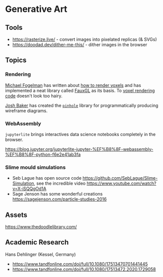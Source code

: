 # Generative Art

## Tools

- https://rasterize.live/ - convert images into pixelated replicas (& SVGs)
- https://doodad.dev/dither-me-this/ - dither images in the browser

## Topics

### Rendering

[Michael Fogelman] has written about [how to render voxels] and has implemented a neat library called [FauxGL] as its basis. To [voxel rendering code] doesn't look too hairy.

[Josh Baker] has created the [`pinhole`] library for programmatically producing wireframe diagrams.

[Josh Baker]: https://twitter.com/tidwall
[`pinhole`]: https://github.com/tidwall/pinhole

[Michael Fogelman]: https://twitter.com/FogleBird
[FauxGL]: https://github.com/fogleman/fauxgl/
[voxel rendering code]: https://github.com/fogleman/fauxgl/blob/master/voxel.go
[how to render voxels]: https://medium.com/@fogleman/voxel-rendering-techniques-fa8d869457ca

### WebAssembly

`jupyterlite` brings interactives data science notebooks completely in the browser.

https://blog.jupyter.org/jupyterlite-jupyter-%EF%B8%8F-webassembly-%EF%B8%8F-python-f6e2e41ab3fa

### Slime mould simulations

- Seb Lague has open source code https://github.com/SebLague/Slime-Simulation, see the incredible video https://www.youtube.com/watch?v=X-iSQQgOd1A
- Sage Jenson has some wonderful creations https://sagejenson.com/particle-studies-2016

## Assets

https://www.thedoodlelibrary.com/


## Academic Research

Hans Dehlinger (Kessel, Germany)

- https://www.tandfonline.com/doi/full/10.1080/17513470701441445
- https://www.tandfonline.com/doi/full/10.1080/17513472.2020.1729058
